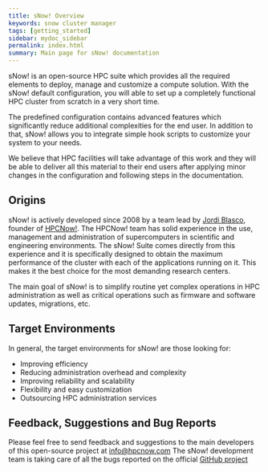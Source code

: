 ```yaml
---
title: sNow! Overview
keywords: snow cluster manager
tags: [getting_started]
sidebar: mydoc_sidebar
permalink: index.html
summary: Main page for sNow! documentation
---
```

sNow! is an open-source HPC suite which provides all the required elements to deploy, manage and customize a compute solution. With the sNow! default configuration, you will able to set up a completely functional HPC cluster from scratch in a very short time.

The predefined configuration contains advanced features which significantly reduce additional complexities for the end user. In addition to that, sNow! allows you to integrate simple hook scripts to customize your system to your needs.

We believe that HPC facilities will take advantage of this work and they will be able to deliver all this material to their end users after applying minor changes in the configuration and following steps in the documentation.

## Origins
sNow! is actively developed since 2008 by a team lead by [Jordi Blasco](https://www.linkedin.com/in/jordiblascopallares/), founder of [HPCNow!](http://www.hpcnow.com). The HPCNow! team has solid experience in the use, management and administration of supercomputers in scientific and engineering environments. The sNow! Suite comes directly from this experience and it is specifically designed to obtain the maximum performance of the cluster with each of the applications running on it. This makes it the best choice for the most demanding research centers.

The main goal of sNow! is to simplify routine yet complex operations in HPC administration as well as critical operations such as firmware and software updates, migrations, etc.

## Target Environments
In general, the target environments for sNow! are those looking for:
* Improving efficiency
* Reducing administration overhead and complexity
* Improving reliability and scalability
* Flexibility and easy customization
* Outsourcing HPC administration services

## Feedback, Suggestions and Bug Reports
Please feel free to send feedback and suggestions to the main developers of this open-source project at info@hpcnow.com
The sNow! development team is taking care of all the bugs reported on the official [GitHub project](https://github.com/HPCNow/sNow/issues)
